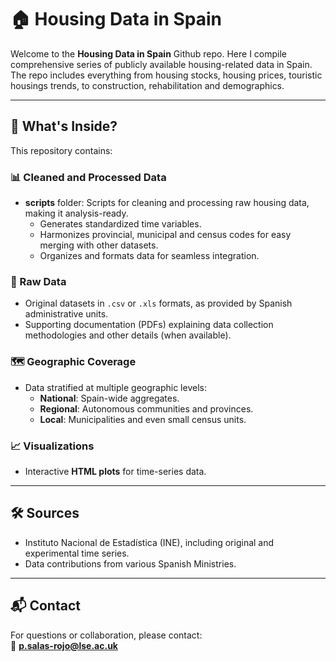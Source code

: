 # 🏠 Housing Data in Spain

Welcome to the **Housing Data in Spain** Github repo. Here I compile comprehensive series of publicly available housing-related data in Spain. The repo includes everything from housing stocks, housing prices, touristic housings trends, to construction, rehabilitation and demographics.  

---

## 🌟 What's Inside?

This repository contains:

### 📊 Cleaned and Processed Data
- **scripts** folder: Scripts for cleaning and processing raw housing data, making it analysis-ready.
  - Generates standardized time variables.
  - Harmonizes provincial, municipal and census codes for easy merging with other datasets.
  - Organizes and formats data for seamless integration.

### 📁 Raw Data
- Original datasets in `.csv` or `.xls` formats, as provided by Spanish administrative units.
- Supporting documentation (PDFs) explaining data collection methodologies and other details (when available).  

### 🗺️ Geographic Coverage
- Data stratified at multiple geographic levels:
  - **National**: Spain-wide aggregates.
  - **Regional**: Autonomous communities and provinces.
  - **Local**: Municipalities and even small census units.

### 📈 Visualizations
- Interactive **HTML plots** for time-series data.

---

## 🛠️ Sources
- Instituto Nacional de Estadística (INE), including original and experimental time series.
- Data contributions from various Spanish Ministries.

---

## 📬 Contact
For questions or collaboration, please contact:  
📧 **[p.salas-rojo@lse.ac.uk](mailto:p.salas-rojo@lse.ac.uk)**

